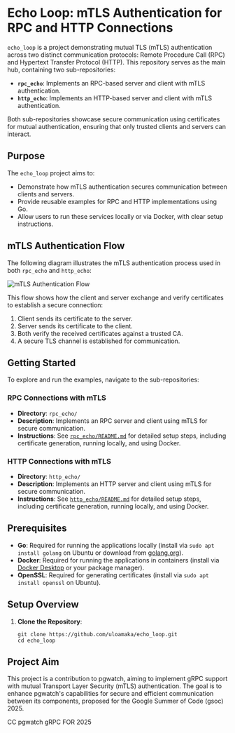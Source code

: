 # Echo Loop: mTLS Authentication for RPC and HTTP Connections

`echo_loop` is a project demonstrating mutual TLS (mTLS) authentication across two distinct communication protocols: Remote Procedure Call (RPC) and Hypertext Transfer Protocol (HTTP). This repository serves as the main hub, containing two sub-repositories:

- **`rpc_echo`**: Implements an RPC-based server and client with mTLS authentication.
- **`http_echo`**: Implements an HTTP-based server and client with mTLS authentication.

Both sub-repositories showcase secure communication using certificates for mutual authentication, ensuring that only trusted clients and servers can interact.

## Purpose

The `echo_loop` project aims to:
- Demonstrate how mTLS authentication secures communication between clients and servers.
- Provide reusable examples for RPC and HTTP implementations using Go.
- Allow users to run these services locally or via Docker, with clear setup instructions.

## mTLS Authentication Flow

The following diagram illustrates the mTLS authentication process used in both `rpc_echo` and `http_echo`:

![mTLS Authentication Flow](./rpc_echo/images/mtls_flow.png)

This flow shows how the client and server exchange and verify certificates to establish a secure connection:
1. Client sends its certificate to the server.
2. Server sends its certificate to the client.
3. Both verify the received certificates against a trusted CA.
4. A secure TLS channel is established for communication.

## Getting Started

To explore and run the examples, navigate to the sub-repositories:

### RPC Connections with mTLS
- **Directory**: `rpc_echo/`
- **Description**: Implements an RPC server and client using mTLS for secure communication.
- **Instructions**: See [`rpc_echo/README.md`](./rpc_echo/README.md) for detailed setup steps, including certificate generation, running locally, and using Docker.

### HTTP Connections with mTLS
- **Directory**: `http_echo/`
- **Description**: Implements an HTTP server and client using mTLS for secure communication.
- **Instructions**: See [`http_echo/README.md`](./http_echo/README.md) for detailed setup steps, including certificate generation, running locally, and using Docker.

## Prerequisites

- **Go**: Required for running the applications locally (install via `sudo apt install golang` on Ubuntu or download from [golang.org](https://golang.org/dl/)).
- **Docker**: Required for running the applications in containers (install via [Docker Desktop](https://www.docker.com/products/docker-desktop) or your package manager).
- **OpenSSL**: Required for generating certificates (install via `sudo apt install openssl` on Ubuntu).

## Setup Overview

1. **Clone the Repository**:
   ```
   git clone https://github.com/uloamaka/echo_loop.git
   cd echo_loop

## Project Aim

This project is a contribution to pgwatch, aiming to implement gRPC support with mutual Transport Layer Security (mTLS) authentication. The goal is to enhance pgwatch's capabilities for secure and efficient communication between its components, proposed for the Google Summer of Code (gsoc) 2025.

CC pgwatch gRPC FOR 2025
